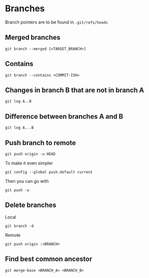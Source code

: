 # Branches

Branch pointers are to be found in `.git/refs/heads`

## Merged branches 

```
git branch --merged [<TARGET_BRANCH>]
```

## Contains 

```
git branch --contains <COMMIT-ISH>
```

## Changes in branch B that are not in branch A

```
git log A..B
```

## Difference between branches A and B

```
git log A...B
```

## Push branch to remote

```
git push origin -u HEAD
```

To make it even simpler 

```
git config --global push.default current
```

Then you can go with 

```
git push -u
```

## Delete branches

Local

```
git branch -d 
```

Remote 

```
git push origin :<BRANCH>
```

## Find best common ancestor 

```
git merge-base <BRANCH_A> <BRANCH_B>
```

